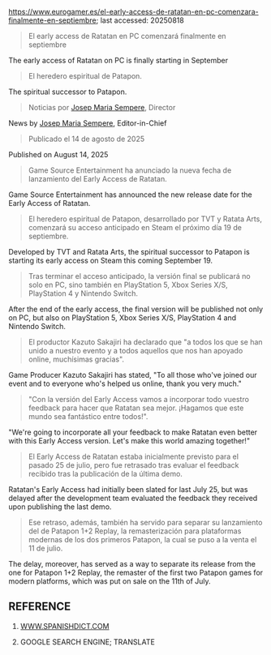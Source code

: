 https://www.eurogamer.es/el-early-access-de-ratatan-en-pc-comenzara-finalmente-en-septiembre; last accessed: 20250818

> El early access de Ratatan en PC comenzará finalmente en septiembre

The early access of Ratatan on PC is finally starting in September

> El heredero espiritual de Patapon.

The spiritual successor to Patapon.

> Noticias por [Josep Maria Sempere](https://www.eurogamer.es/authors/josep-maria-sempere), Director

News by [Josep Maria Sempere](https://www.eurogamer.es/authors/josep-maria-sempere), Editor-in-Chief

> Publicado el 14 de agosto de 2025

Published on August 14, 2025

>  Game Source Entertainment ha anunciado la nueva fecha de lanzamiento del Early Access de Ratatan.

Game Source Entertainment has announced the new release date for the Early Access of Ratatan.

> El heredero espiritual de Patapon, desarrollado por TVT y Ratata Arts, comenzará su acceso anticipado en Steam el próximo día 19 de septiembre.

Developed by TVT and Ratata Arts, the spiritual successor to Patapon is starting its early access on Steam this coming September 19.

> Tras terminar el acceso anticipado, la versión final se publicará no solo en PC, sino también en PlayStation 5, Xbox Series X/S, PlayStation 4 y Nintendo Switch.

After the end of the early access, the final version will be published not only on PC, but also on PlayStation 5, Xbox Series X/S, PlayStation 4 and Nintendo Switch.

> El productor Kazuto Sakajiri ha declarado que "a todos los que se han unido a nuestro evento y a todos aquellos que nos han apoyado online, muchísimas gracias".

Game Producer Kazuto Sakajiri has stated, "To all those who've joined our event and to everyone who's helped us online, thank you very much."

> "Con la versión del Early Access vamos a incorporar todo vuestro feedback para hacer que Ratatan sea mejor. ¡Hagamos que este mundo sea fantástico entre todos!".

"We're going to incorporate all your feedback to make Ratatan even better with this Early Access version. Let's make this world amazing together!"

> El Early Access de Ratatan estaba inicialmente previsto para el pasado 25 de julio, pero fue retrasado tras evaluar el feedback recibido tras la publicación de la última demo.

Ratatan's Early Access had initially been slated for last July 25, but was delayed after the development team evaluated the feedback they received upon publishing the last demo.

> Ese retraso, además, también ha servido para separar su lanzamiento del de Patapon 1+2 Replay, la remasterización para plataformas modernas de los dos primeros Patapon, la cual se puso a la venta el 11 de julio. 

The delay, moreover, has served as a way to separate its release from the one for Patapon 1+2 Replay, the remaster of the first two Patapon games for modern platforms, which was put on sale on the 11th of July.

## REFERENCE

1) [WWW.SPANISHDICT.COM](https://www.spanishdict.com)

2) GOOGLE SEARCH ENGINE; TRANSLATE